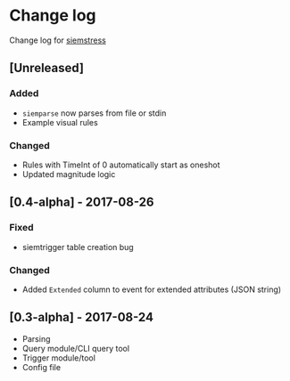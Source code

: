 # Change log
Change log for [siemstress](https://github.com/dogoncouch/siemstress)


## [Unreleased]
### Added
- `siemparse` now parses from file or stdin
- Example visual rules

### Changed
- Rules with TimeInt of 0 automatically start as oneshot
- Updated magnitude logic


## [0.4-alpha] - 2017-08-26
### Fixed
- siemtrigger table creation bug

### Changed
- Added `Extended` column to event for extended attributes (JSON string)


## [0.3-alpha] - 2017-08-24
- Parsing
- Query module/CLI query tool
- Trigger module/tool
- Config file
